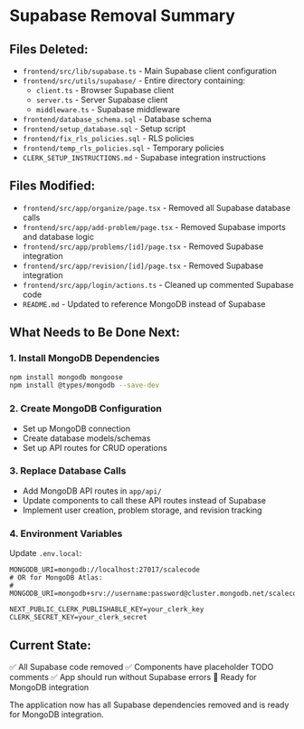 # Supabase Removal Summary

## Files Deleted:
- `frontend/src/lib/supabase.ts` - Main Supabase client configuration
- `frontend/src/utils/supabase/` - Entire directory containing:
  - `client.ts` - Browser Supabase client
  - `server.ts` - Server Supabase client  
  - `middleware.ts` - Supabase middleware
- `frontend/database_schema.sql` - Database schema
- `frontend/setup_database.sql` - Setup script
- `frontend/fix_rls_policies.sql` - RLS policies
- `frontend/temp_rls_policies.sql` - Temporary policies
- `CLERK_SETUP_INSTRUCTIONS.md` - Supabase integration instructions

## Files Modified:
- `frontend/src/app/organize/page.tsx` - Removed all Supabase database calls
- `frontend/src/app/add-problem/page.tsx` - Removed Supabase imports and database logic
- `frontend/src/app/problems/[id]/page.tsx` - Removed Supabase integration
- `frontend/src/app/revision/[id]/page.tsx` - Removed Supabase integration
- `frontend/src/app/login/actions.ts` - Cleaned up commented Supabase code
- `README.md` - Updated to reference MongoDB instead of Supabase

## What Needs to Be Done Next:

### 1. Install MongoDB Dependencies
```bash
npm install mongodb mongoose
npm install @types/mongodb --save-dev
```

### 2. Create MongoDB Configuration
- Set up MongoDB connection
- Create database models/schemas
- Set up API routes for CRUD operations

### 3. Replace Database Calls
- Add MongoDB API routes in `app/api/`
- Update components to call these API routes instead of Supabase
- Implement user creation, problem storage, and revision tracking

### 4. Environment Variables
Update `.env.local`:
```env
MONGODB_URI=mongodb://localhost:27017/scalecode
# OR for MongoDB Atlas:
# MONGODB_URI=mongodb+srv://username:password@cluster.mongodb.net/scalecode

NEXT_PUBLIC_CLERK_PUBLISHABLE_KEY=your_clerk_key
CLERK_SECRET_KEY=your_clerk_secret
```

## Current State:
✅ All Supabase code removed
✅ Components have placeholder TODO comments
✅ App should run without Supabase errors
🔄 Ready for MongoDB integration

The application now has all Supabase dependencies removed and is ready for MongoDB integration.